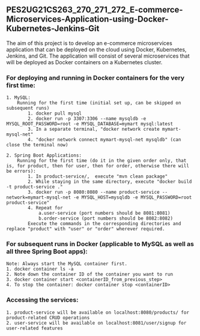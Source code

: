 ## PES2UG21CS263_270_271_272_E-commerce-Microservices-Application-using-Docker-Kubernetes-Jenkins-Git
The aim of this project is to develop an e-commerce microservices application that can be deployed on the cloud using Docker, Kubernetes, Jenkins, and Git. The application will consist of several microservices that will be deployed as Docker containers on a Kubernetes cluster.


### For deploying and running in Docker containers for the very first time:
	1. MySQL:
		Running for the first time (initial set up, can be skipped on subsequent runs)
			1. docker pull mysql
			2. docker run -p 3307:3306 --name mysqldb -e MYSQL_ROOT_PASSWORD=root -e MYSQL_DATABASE=mymart mysql:latest
			3. In a separate terminal, "docker network create mymart-mysql-net"
			4. "docker network connect mymart-mysql-net mysqldb" (can close the terminal now)

	2. Spring Boot Applications:
		Running for the first time (do it in the given order only, that is, for product, then for user, then for order, otherwise there will be errors):
			1. In product-service/,  execute "mvn clean package"
			2. While staying in the same directory, execute "docker build -t product-service ."
			3. docker run -p 8080:8080 --name product-service --network=mymart-mysql-net -e MYSQL_HOST=mysqldb -e MYSQL_PASSWORD=root product-service"
			4. Repeat for 
				a.user-service (port numbers should be 8081:8081)
				b.order-service (port numbers should be 8082:8082)
			Execute the commands in the corresponding directories and replace "product" with "user" or "order" wherever required.


### For subsequent runs in Docker (applicable to MySQL as well as all three Spring Boot apps):
	Note: Always start the MySQL container first.
	1. docker container ls -a
	2. Note down the container ID of the container you want to run
	3. docker container start <containerID_from_previous_step>
	4. To stop the container: docker container stop <containerID>


### Accessing the services: 
	1. product-service will be available on localhost:8080/products/ for product-related CRUD operations
	2. user-service will be available on localhost:8081/user/signup for user-related features

